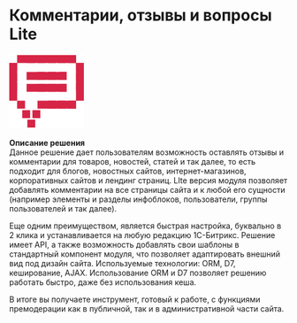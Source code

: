 # Комментарии, отзывы и вопросы Lite
![alt-текст](img_md/form_comments.png "1")

**Описание решения**  
Данное решение дает пользователям возможность оставлять отзывы и комментарии для товаров, новостей, статей и так далее, то есть подходит для блогов, новостных сайтов, интернет-магазинов, корпоративных сайтов и лендинг страниц.
LIte версия модуля позволяет добавлять комментарии на все страницы сайта и к любой его сущности (например элементы и разделы инфоблоков, пользователи, группы пользователей и так далее).

Еще одним преимуществом, является быстрая настройка, буквально в 2 клика и устанавливается на любую редакцию 1С-Битрикс.
Решение имеет API, а также возможность добавлять свои шаблоны в стандартный компонент модуля, что позволяет адаптировать внешний вид под дизайн сайта.
Используемые технологии: ORM, D7, кеширование, AJAX.
Использование ORM и D7 позволяет решению работать быстро, даже без использования кеша.

В итоге вы получаете инструмент, готовый к работе, с функциями премодерации как в публичной, так и в административной части сайта. 

